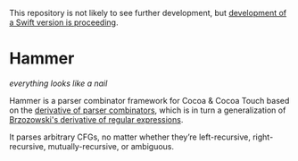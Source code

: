 This repository is not likely to see further development, but [development of a Swift version is proceeding](https://github.com/robrix/Hammer.swift).

# Hammer

*everything looks like a nail*

Hammer is a parser combinator framework for Cocoa & Cocoa Touch based on the [derivative of parser combinators](http://matt.might.net/articles/parsing-with-derivatives/), which is in turn a generalization of [Brzozowski's derivative of regular expressions](http://matt.might.net/articles/implementation-of-regular-expression-matching-in-scheme-with-derivatives/).

It parses arbitrary CFGs, no matter whether they’re left-recursive, right-recursive, mutually-recursive, or ambiguous.
